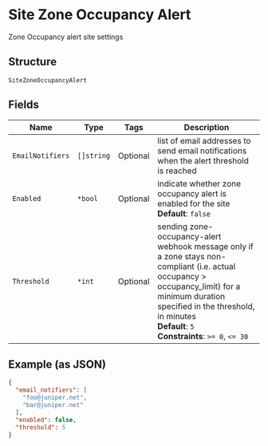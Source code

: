 
# Site Zone Occupancy Alert

Zone Occupancy alert site settings

## Structure

`SiteZoneOccupancyAlert`

## Fields

| Name | Type | Tags | Description |
|  --- | --- | --- | --- |
| `EmailNotifiers` | `[]string` | Optional | list of email addresses to send email notifications when the alert threshold is reached |
| `Enabled` | `*bool` | Optional | indicate whether zone occupancy alert is enabled for the site<br>**Default**: `false` |
| `Threshold` | `*int` | Optional | sending zone-occupancy-alert webhook message only if a zone stays non-compliant (i.e. actual occupancy > occupancy_limit) for a minimum duration specified in the threshold, in minutes<br>**Default**: `5`<br>**Constraints**: `>= 0`, `<= 30` |

## Example (as JSON)

```json
{
  "email_notifiers": [
    "foo@juniper.net",
    "bar@juniper.net"
  ],
  "enabled": false,
  "threshold": 5
}
```

